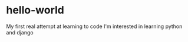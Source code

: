 # hello-world
My first real attempt at learning to code
I'm interested in learning python and django
